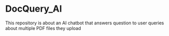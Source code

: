 # DocQuery_AI
This repository is about an AI chatbot that answers question to user queries about multiple PDF files they upload
